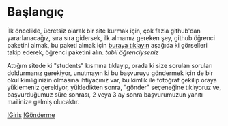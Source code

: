 # Başlangıç

İlk öncelikle, ücretsiz olarak bir site kurmak için, çok fazla github'dan yararlanacağız, sıra sıra gidersek, ilk almamız gereken şey, github öğrenci paketini almak, bu paketi almak için [buraya tıklayın](https://education.github.com/pack) aşağıda ki görselleri takip ederek, öğrenci paketini alın. *tabii öğrenciyseniz*

Attığım sitede ki "students" kısmına tıklayıp, orada ki size sorulan soruları doldurmanız gerekiyor, unutmayın ki bu başvuruyu göndermek için de bir okul kimliğinizin olmasına ihtiyacınız var, bu kimlik ile fotoğraf çekilip oraya yüklemeniz gerekiyor, yükledikten sonra, "gönder" seçeneğine tıklıyoruz ve, başvurduğumuz süre sonrası, 2 veya 3 ay sonra başvurumuzun yanıtı mailinize gelmiş olucaktır.

[!Giriş](https://raw.githubusercontent.com/268289/base-horizon/main/images/v2c4Zki.png)
[!Gönderme](https://raw.githubusercontent.com/268289/base-horizon/main/images/k7F8Csz.png)
